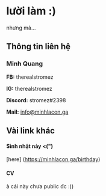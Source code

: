# lười làm :)
  nhưng mà...
## Thông tin liên hệ
### **Minh Quang**
**FB:** therealstromez

**IG:** therealstromez

**Discord:** stromez#2398

**Mail:** info@minhlacon.ga

## Vài link khác
#### Sinh nhật này <(")
[here] (https://minhlacon.ga/birthday)
#### CV
à cái này chưa public đc :))
